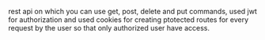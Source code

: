 rest api on which you can use  get, post, delete and put commands, used jwt for authorization and used cookies for creating ptotected routes for every request by the user so that only authorized user have access.